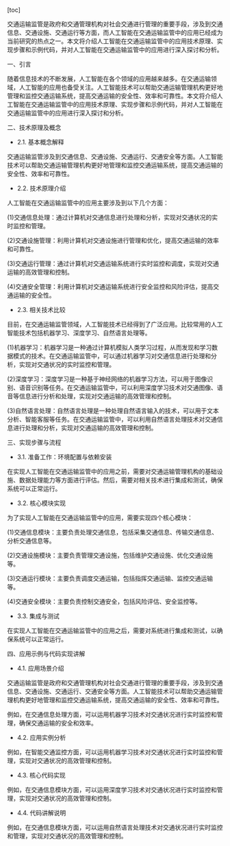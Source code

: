 
[toc]                    
                
                
交通运输监管是政府和交通管理机构对社会交通进行管理的重要手段，涉及到交通信息、交通设施、交通运行等方面，而人工智能在交通运输监管中的应用已经成为当前研究的热点之一。本文将介绍人工智能在交通运输监管中的应用技术原理、实现步骤和示例代码，并对人工智能在交通运输监管中的应用进行深入探讨和分析。

一、引言

随着信息技术的不断发展，人工智能在各个领域的应用越来越多。在交通运输领域，人工智能的应用也备受关注。人工智能技术可以帮助交通运输管理机构更好地管理和监控交通运输系统，提高交通运输的安全性、效率和可靠性。本文将介绍人工智能在交通运输监管中的应用技术原理、实现步骤和示例代码，并对人工智能在交通运输监管中的应用进行深入探讨和分析。

二、技术原理及概念

- 2.1. 基本概念解释

交通运输监管涉及到交通信息、交通设施、交通运行、交通安全等方面。人工智能技术可以帮助交通运输管理机构更好地管理和监控交通运输系统，提高交通运输的安全性、效率和可靠性。

- 2.2. 技术原理介绍

人工智能在交通运输监管中的应用主要涉及到以下几个方面：

(1)交通信息处理：通过计算机对交通信息进行处理和分析，实现对交通状况的实时监控和管理。

(2)交通设施管理：利用计算机对交通设施进行管理和优化，提高交通运输的效率和可靠性。

(3)交通运行管理：通过计算机对交通运输系统进行实时监控和调度，实现对交通运输的高效管理和控制。

(4)交通安全管理：利用计算机对交通运输系统进行安全监控和风险评估，提高交通运输的安全性。

- 2.3. 相关技术比较

目前，在交通运输监管领域，人工智能技术已经得到了广泛应用。比较常用的人工智能技术包括机器学习、深度学习、自然语言处理等。

(1)机器学习：机器学习是一种通过计算机模拟人类学习过程，从而发现和学习数据模式的技术。在交通运输监管中，可以通过机器学习对交通信息进行处理和分析，实现对交通状况的实时监控和管理。

(2)深度学习：深度学习是一种基于神经网络的机器学习方法，可以用于图像识别、语音识别等任务。在交通运输监管中，可以利用深度学习技术对交通图像、语音等信息进行分析和处理，实现对交通运输的高效管理和控制。

(3)自然语言处理：自然语言处理是一种处理自然语言输入的技术，可以用于文本分析、智能客服等任务。在交通运输监管中，可以利用自然语言处理技术对交通信息进行处理和分析，实现对交通运输的高效管理和控制。

三、实现步骤与流程

- 3.1. 准备工作：环境配置与依赖安装

在实现人工智能在交通运输监管中的应用之前，需要对交通运输管理机构的基础设施、数据处理能力等方面进行评估。然后，需要对相关技术进行集成和测试，确保系统可以正常运行。

- 3.2. 核心模块实现

为了实现人工智能在交通运输监管中的应用，需要实现四个核心模块：

(1)交通信息模块：主要负责处理交通信息，包括采集交通信息、传输交通信息、分析交通信息等。

(2)交通设施模块：主要负责管理交通设施，包括维护交通设施、优化交通设施等。

(3)交通运行模块：主要负责调度交通运输，包括指挥交通运输、监控交通运输等。

(4)交通安全模块：主要负责控制交通安全，包括风险评估、安全监控等。

- 3.3. 集成与测试

在实现人工智能在交通运输监管中的应用之后，需要对系统进行集成和测试，以确保系统可以正常运行。

四、应用示例与代码实现讲解

- 4.1. 应用场景介绍

交通运输监管是政府和交通管理机构对社会交通进行管理的重要手段，涉及到交通信息、交通设施、交通运行、交通安全等方面。人工智能技术可以帮助交通运输管理机构更好地管理和监控交通运输系统，提高交通运输的安全性、效率和可靠性。

例如，在交通信息处理方面，可以运用机器学习技术对交通状况进行实时监控和管理，确保交通运输的安全和效率。

- 4.2. 应用实例分析

例如，在智能交通监控方面，可以运用机器学习技术对交通状况进行实时监控和管理，实现对交通状况的高效管理和控制。

- 4.3. 核心代码实现

例如，在交通信息模块方面，可以运用深度学习技术对交通状况进行实时监控和管理，实现对交通状况的高效管理和控制。

- 4.4. 代码讲解说明

例如，在交通信息模块方面，可以运用自然语言处理技术对交通状况进行实时监控和管理，实现对交通状况的高效管理和控制。

